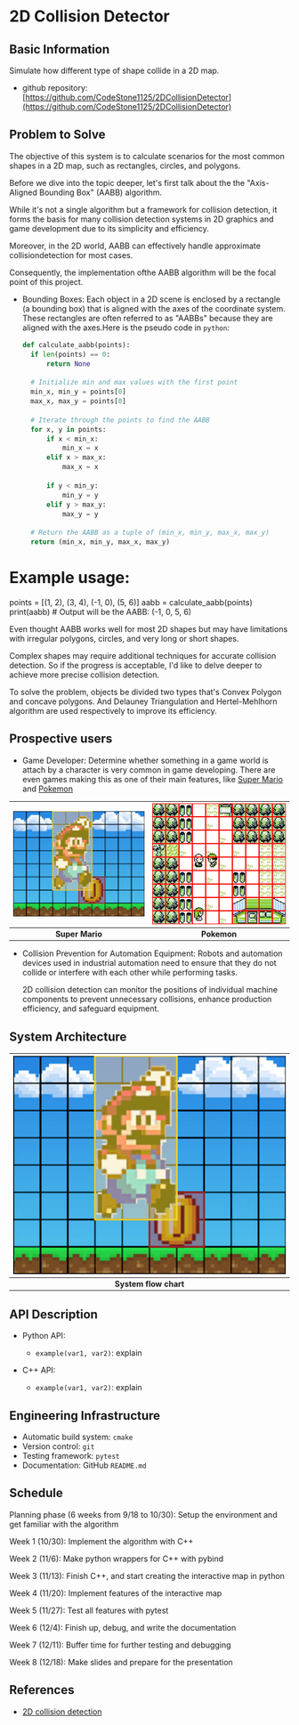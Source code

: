 # 2D Collision Detector


## Basic Information

Simulate how different type of shape collide in a 2D map.

* github repository: [https://github.com/CodeStone1125/2DCollisionDetector](https://github.com/CodeStone1125/2DCollisionDetector)

## Problem to Solve

The objective of this system is to calculate scenarios for the most common shapes in a 2D map, such as rectangles, circles, and polygons.

Before we dive into the topic deeper, let's first talk about the the "Axis-Aligned Bounding Box" (AABB) algorithm. 

While it's not a single algorithm but a framework for collision detection, it forms the basis for many collision detection systems in 2D graphics and game development due to its simplicity and efficiency.

Moreover, in the 2D world, AABB can effectively handle approximate collisiondetection for most cases.

Consequently, the implementation ofthe AABB algorithm will be the focal point of this project. 

* Bounding Boxes: Each object in a 2D scene is enclosed by a rectangle (a bounding box) that is aligned with the axes of the coordinate system.
  These rectangles are often referred to as "AABBs" because they are aligned with the axes.Here is the pseudo code in `python`:
  
  ```python
  def calculate_aabb(points):
    if len(points) == 0:
        return None

    # Initialize min and max values with the first point
    min_x, min_y = points[0]
    max_x, max_y = points[0]

    # Iterate through the points to find the AABB
    for x, y in points:
        if x < min_x:
            min_x = x
        elif x > max_x:
            max_x = x

        if y < min_y:
            min_y = y
        elif y > max_y:
            max_y = y

    # Return the AABB as a tuple of (min_x, min_y, max_x, max_y)
    return (min_x, min_y, max_x, max_y)
  ```
# Example usage:
points = [(1, 2), (3, 4), (-1, 0), (5, 6)]
aabb = calculate_aabb(points)
print(aabb)  # Output will be the AABB: (-1, 0, 5, 6)


  Even thought AABB works well for most 2D shapes but may have limitations with irregular polygons, circles, and very long or short shapes. 
  
  Complex shapes may require additional techniques for accurate collision detection. So if the progress is acceptable, I'd like to delve deeper to achieve more precise collision detection.
  
  To solve the problem, objects be divided two types that's Convex Polygon and concave polygons. And Delauney Triangulation and Hertel-Mehlhorn algorithm are used respectively to improve its efficiency.

  

## Prospective users

* Game Developer: Determine whether something in a game world is attach by a character is very common in game developing. There are even games making this as one of their main features, like [Super Mario]() and [Pokemon]()

| ![Super Mario](./pictures/Mario.png) | ![Pokemon](./pictures/pokemon.png) |
|:-----------------------------------:|:-----------------------------------:|
| **Super Mario** |**Pokemon**|

* Collision Prevention for Automation Equipment: Robots and automation devices used in industrial automation need to ensure that they do not collide or interfere with each other while performing tasks.

  2D collision detection can monitor the positions of individual machine components to prevent unnecessary collisions, enhance production efficiency, and safeguard equipment.

## System Architecture



| ![](./pictures/Mario.png) |
|:-----------------------------------:|
| **System flow chart** |

## API Description

* Python API:
  * `example(var1, var2)`: explain

* C++ API:
  * `example(var1, var2)`: explain

## Engineering Infrastructure

* Automatic build system: `cmake`
* Version control: `git`
* Testing framework: `pytest`
* Documentation: GitHub `README.md`

## Schedule

Planning phase (6 weeks from 9/18 to 10/30): Setup the environment and get familiar with the algorithm

Week 1 (10/30): Implement the algorithm with C++

Week 2 (11/6): Make python wrappers for C++ with pybind

Week 3 (11/13): Finish C++, and start creating the interactive map in python

Week 4 (11/20): Implement features of the interactive map

Week 5 (11/27): Test all features with pytest

Week 6 (12/4): Finish up, debug, and write the documentation

Week 7 (12/11): Buffer time for further testing and debugging

Week 8 (12/18): Make slides and prepare for the presentation

## References

* [2D collision detection](https://developer.mozilla.org/en-US/docs/Games/Techniques/2D_collision_detection)
